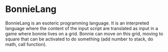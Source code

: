 # BonnieLang

BonnieLang is an esoteric programming language.
It is an interpreted language where the content of the input script are translated as input in a game where bonnie lives on a grid.
Bonnie can move on this grid, moving to square that can be activated to do something (add number to stack, do math, call function).
